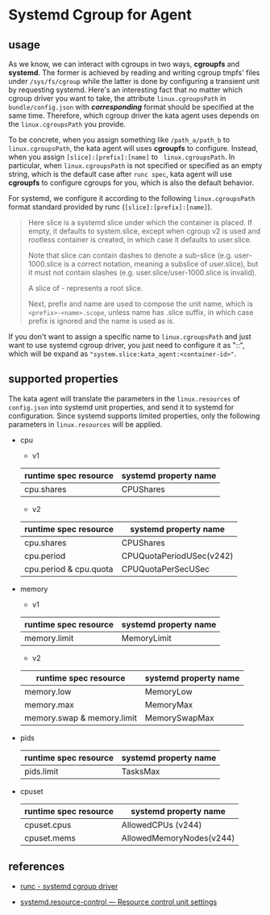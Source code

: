 # Systemd Cgroup for Agent

## usage

As we know, we can interact with cgroups in two ways, **cgroupfs** and **systemd**. The former is achieved by reading and writing cgroup tmpfs' files under `/sys/fs/cgroup` while the latter is done by configuring a transient unit by requesting systemd. Here's an interesting fact that no matter which cgroup driver you want to take, the attribute `linux.cgroupsPath` in `bundle/config.json` with ***corresponding*** format should be specified at the same time. Therefore, which cgroup driver the kata agent uses depends on the `linux.cgroupsPath` you provide. 

To be concrete, when you assign something like `/path_a/path_b` to  `linux.cgroupsPath`, the kata agent will uses **cgroupfs** to configure. Instead, when you assign `[slice]:[prefix]:[name]` to ` linux.cgroupsPath`. In particular, when `linux.cgroupsPath` is not specified or specified as an empty string, which is the default case after `runc spec`, kata agent will use **cgroupfs** to configure cgroups for you, which is also the default behavior.

For systemd, we configure it according to the following `linux.cgroupsPath` format standard provided by runc (`[slice]:[prefix]:[name]`).

> Here slice is a systemd slice under which the container is placed. If empty, it defaults to system.slice, except when cgroup v2 is used and rootless container is created, in which case it defaults to user.slice.
>
> Note that slice can contain dashes to denote a sub-slice (e.g. user-1000.slice is a correct notation, meaning a subslice of user.slice), but it must not contain slashes (e.g. user.slice/user-1000.slice is invalid).
>
> A slice of - represents a root slice.
>
> Next, prefix and name are used to compose the unit name, which is `<prefix>-<name>.scope`, unless name has .slice suffix, in which case prefix is ignored and the name is used as is.

If you don't want to assign a specific name to `linux.cgroupsPath` and just want to use systemd cgroup driver, you just need to configure it as "::", which will be expand as `"system.slice:kata_agent:<container-id>"`. 

## supported properties

The kata agent will translate the parameters in the `linux.resources` of `config.json` into systemd unit properties, and send it to systemd for configuration. Since systemd supports limited properties, only the following parameters in `linux.resources` will be applied.

- cpu

  - v1

  | runtime spec resource | systemd property name |
  | --------------------- | --------------------- |
  | cpu.shares            | CPUShares             |

  - v2

  | runtime spec resource  | systemd property name    |
  | ---------------------- | ------------------------ |
  | cpu.shares             | CPUShares                |
  | cpu.period             | CPUQuotaPeriodUSec(v242) |
  | cpu.period & cpu.quota | CPUQuotaPerSecUSec       |

- memory

  - v1

  | runtime spec resource | systemd property name |
  | --------------------- | --------------------- |
  | memory.limit          | MemoryLimit           |

  - v2

  | runtime spec resource      | systemd property name |
  | -------------------------- | --------------------- |
  | memory.low                 | MemoryLow             |
  | memory.max                 | MemoryMax             |
  | memory.swap & memory.limit | MemorySwapMax         |

- pids

  | runtime spec resource | systemd property name |
  | --------------------- | --------------------- |
  | pids.limit            | TasksMax              |

- cpuset

  | runtime spec resource | systemd property name    |
  | --------------------- | ------------------------ |
  | cpuset.cpus           | AllowedCPUs (v244)       |
  | cpuset.mems           | AllowedMemoryNodes(v244) |

## references

- [runc - systemd cgroup driver](https://github.com/opencontainers/runc/blob/main/docs/systemd.md)

- [systemd.resource-control  — Resource control unit settings](https://www.freedesktop.org/software/systemd/man/systemd.resource-control.html)

